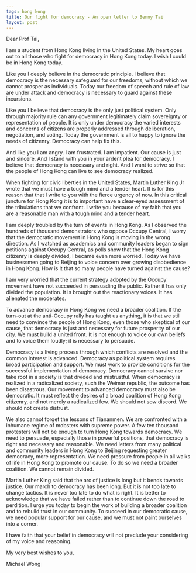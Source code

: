 ```yaml
--- 
tags: hong kong
title: Our fight for democracy - An open letter to Benny Tai
layout: post
---
```


Dear Prof Tai, 

I am a student from Hong Kong living in the United States. My heart goes out to all those who fight for democracy in Hong Kong today. I wish I could be in Hong Kong today. 

Like you I deeply believe in the democratic principle. I believe that democracy is the necessary safeguard for our freedoms, without which we cannot prosper as individuals. Today our freedom of speech and rule of law are under attack and democracy is necessary to guard against these incursions. 

Like you I believe that democracy is the only just political system. Only through majority rule can any government legitimately claim sovereignty or representation of people. It is only under democracy the varied interests and concerns of citizens are properly addressed through deliberation, negotiation, and voting. Today the government is all to happy to ignore the needs of citizenry. Democracy can help fix this. 

And like you I am angry. I am frustrated. I am impatient. Our cause is just and sincere. And I stand with you in your ardent plea for democracy. I believe that democracy is necessary and right. And I want to strive so that the people of Hong Kong can live to see democracy realized. 

When fighting for civic liberties in the United States, Martin Luther King Jr wrote that we must have a tough mind and a tender heart. It is for this reason that that I write to you with the fierce urgency of now. In this critical juncture for Hong Kong it is to important have a clear-eyed assessment of the tribulations that we confront. I write you because of my faith that you are a reasonable man with a tough mind and a tender heart. 

I am deeply troubled by the turn of events in Hong Kong. As I observed the hundreds of thousand demonstrators who oppose Occupy Central, I worry that the democratic movement in Hong Kong is moving in the wrong direction. As I watched as academics and community leaders began to sign petitions against Occupy Central, as polls show that the Hong Kong citizenry is deeply divided, I became even more worried. Today we have businessmen going to Beijing to voice concern over growing disobedience in Hong Kong. How is it that so many people have turned against the cause? 

I am very worried that the current strategy adopted by the Occupy movement have not succeeded in persuading the public. Rather it has only divided the population. It is brought out the reactionary voices. It has alienated the moderates. 

To advance democracy in Hong Kong we need a broader coalition. If the turn-out at the anti-Occupy rally has taught us anything, it is that we still need to convince the people of Hong Kong, even those who skeptical of our cause, that democracy is just and necessary for future prosperity of our city. We must build a united front. It is not enough to voice our own beliefs and to voice them loudly; it is necessary to persuade. 

Democracy is a living process through which conflicts are resolved and the common interest is advanced. Democracy as political system requires broad participation and support. We must work to provide conditions for the successful implementation of democracy. Democracy cannot survive nor take root in a society is that divided and mistrustful. When democracy is realized in a radicalized society, such the Weimar republic, the outcome has been disastrous. Our movement to advanced democracy must also be democratic. It must reflect the desires of a broad coalition of Hong Kong citizenry, and not merely a radicalized few. We should not sow discord. We should not create distrust. 

We also cannot forget the lessons of Tiananmen. We are confronted with a inhumane regime of mobsters with supreme power. A few ten thousand protesters will not be enough to turn Hong Kong towards democracy. We need to persuade, especially those in powerful positions, that democracy is right and necessary and reasonable. We need letters from many political and community leaders in Hong Kong to Beijing requesting greater democracy, more representation. We need pressure from people in all walks of life in Hong Kong to promote our cause. To do so we need a broader coalition. We cannot remain divided. 

Martin Luther King said that the arc of justice is long but it bends towards justice. Our march to democracy has been long. But it is not too late to change tactics. It is never too late to do what is right. It is better to acknowledge that we have failed rather than to continue down the road to perdition. I urge you today to begin the work of building a broader coalition and to rebuild trust in our community. To succeed in our democratic cause, we need popular support for our cause, and we must not paint ourselves into a corner. 

I have faith that your belief in democracy will not preclude your considering of my voice and reasoning. 

My very best wishes to you, 

Michael Wong
